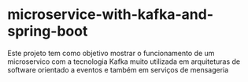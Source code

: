 # microservice-with-kafka-and-spring-boot
Este projeto tem como objetivo mostrar o funcionamento de um microservico com a tecnologia Kafka muito utilizada em arquiteturas de software orientado a eventos e também em serviços de mensageria
